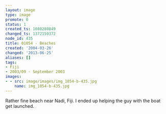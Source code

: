 ```yaml
---
layout: image
type: image
promote: 0
status: 1
created_ts: 1080280849
changed_ts: 1372159372
node_id: 435
title: 01054 - Beaches
created: '2004-03-26'
changed: '2013-06-25'
aliases: []
tags:
- Fiji
- 2003/09 - September 2003
images:
- - src: image/images/img_1054-b-435.jpg
    name: img_1054-b-435.jpg
---
```

Rather fine beach near Nadi, Fiji.  I ended up helping the guy with the boat get launched. 
